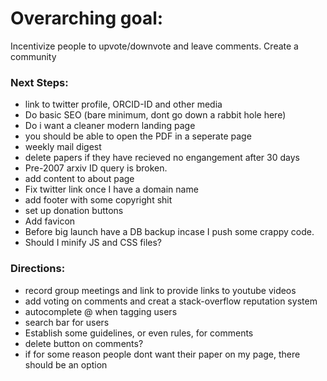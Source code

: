 # Overarching goal:
Incentivize people to upvote/downvote and leave comments. Create a community

### Next Steps:
* link to twitter profile, ORCID-ID and other media
* Do basic SEO (bare minimum, dont go down a rabbit hole here)
* Do i want a cleaner modern landing page
* you should be able to open the PDF in a seperate page
* weekly mail digest
* delete papers if they have recieved no engangement after 30 days
* Pre-2007 arxiv ID query is broken.
* add content to about page
* Fix twitter link once I have a domain name
* add footer with some copyright shit
* set up donation buttons
* Add favicon 
* Before big launch have a DB backup incase I push some crappy code. 
* Should I minify JS and CSS files?

### Directions:
* record group meetings and link to provide links to youtube videos
* add voting on comments and creat a stack-overflow reputation system
* autocomplete @ when tagging users
* search bar for users
* Establish some guidelines, or even rules, for comments
* delete button on comments?
* if for some reason people dont want their paper on my page, there should be an option

